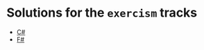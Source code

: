 # Solutions for the `exercism` tracks #

- [C#](https://github.com/B1tF8er/exercism/tree/master/csharp)
- [F#](https://github.com/B1tF8er/exercism/tree/master/fsharp)
